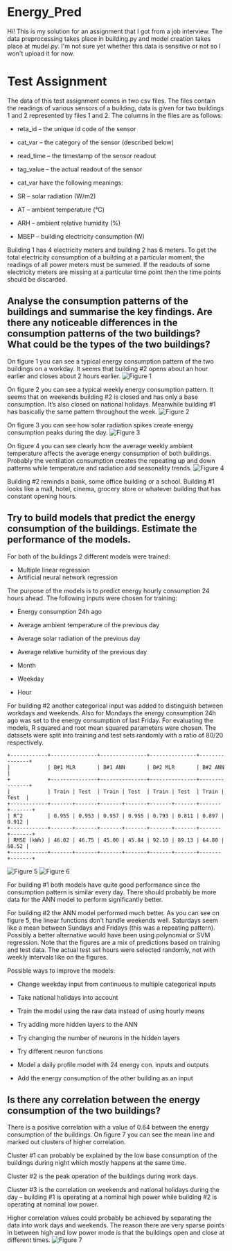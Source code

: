 # Energy_Pred

Hi! This is my solution for an assignment that I got from a job interview. The data preprocessing takes place in building.py and model creation takes place at mudel.py. I'm not sure yet whether this data is sensitive or not so I won't upload it for now.

# Test Assignment
The data of this test assignment comes in two csv files. The files contain the readings of various sensors of a building, data is given for two buildings 1 and 2 represented by files 1 and 2. The columns in the files are as follows:

 - reta_id – the unique id code of the sensor

- cat_var – the category of the sensor (described below)

- read_time – the timestamp of the sensor readout

- tag_value – the actual readout of the sensor

- cat_var have the following meanings:

- SR – solar radiation (W/m2)

- AT – ambient temperature (°C)

- ARH – ambient relative humidity (%)

- MBEP – building electricity consumption (W)

Building 1 has 4 electricity meters and building 2 has 6 meters. To get the total electricity consumption of a building at a particular moment, the readings of all power meters must be summed. If the readouts of some electricity meters are missing at a particular time point then the time points should be discarded.

## Analyse the consumption patterns of the buildings and summarise the key findings. Are there any noticeable differences in the consumption patterns of the two buildings? What could be the types of the two buildings?

On figure 1 you can see a typical energy consumption pattern of the two buildings on a workday. It seems that building #2 opens about an hour earlier and closes about 2 hours earlier.
![Figure 1](https://github.com/henryginter/Energy_Pred/blob/master/daily_pattern.png)

On figure 2 you can see a typical weekly energy consumption pattern. It seems that on weekends building #2 is closed and has only a base consumption. It’s also closed on national holidays. Meanwhile building #1 has basically the same pattern throughout the week.
![Figure 2](https://github.com/henryginter/Energy_Pred/blob/master/weekly_pattern.png)

On figure 3 you can see how solar radiation spikes create energy consumption peaks during the day.
![Figure 3](https://github.com/henryginter/Energy_Pred/blob/master/SR.png)

On figure 4 you can see clearly how the average weekly ambient temperature affects the average energy consumption of both buildings. Probably the ventilation consumption creates the repeating up and down patterns while temperature and radiation add seasonality trends.
![Figure 4](https://github.com/henryginter/Energy_Pred/blob/master/temp.png)

Building #2 reminds a bank, some office building or a school. Building #1 looks like a mall, hotel, cinema, grocery store or whatever building that has constant opening hours. 

## Try to build models that predict the energy consumption of the buildings. Estimate the performance of the models.

For both of the buildings 2 different models were trained:

- Multiple linear regression
- Artificial neural network regression

The purpose of the models is to predict energy hourly consumption 24 hours ahead. The following inputs were chosen for training:

- Energy consumption 24h ago

- Average ambient temperature of the previous day

- Average solar radiation of the previous day

- Average relative humidity of the previous day

- Month

- Weekday

- Hour

For building #2 another categorical input was added to distinguish between workdays and weekends. Also for Mondays the energy consumption 24h ago was set to the energy consumption of last Friday. For evaluating the models, R squared and root mean squared parameters were chosen. The datasets were split into training and test sets randomly with a ratio of 80/20 respectively.
```plain
+------------+---------------+---------------+---------------+---------------+
|            | B#1 MLR       | B#1 ANN       | B#2 MLR       | B#2 ANN       |
+            +---------------+---------------+---------------+---------------+
|            | Train | Test  | Train | Test  | Train | Test  | Train | Test  |
+------------+-------+-------+-------+-------+-------+-------+-------+-------+
| R^2        | 0.955 | 0.953 | 0.957 | 0.955 | 0.793 | 0.811 | 0.897 | 0.912 |
+------------+-------+-------+-------+-------+-------+-------+-------+-------+
| RMSE (kWh) | 46.02 | 46.75 | 45.00 | 45.84 | 92.10 | 89.13 | 64.80 | 60.52 |
+------------+-------+-------+-------+-------+-------+-------+-------+-------+
```
![Figure 5](https://github.com/henryginter/Energy_Pred/blob/master/b2_mlr.png)
![Figure 6](https://github.com/henryginter/Energy_Pred/blob/master/b2_ann.png)

For building #1 both models have quite good performance since the consumption pattern is similar every day. There should probably be more data for the ANN model to perform significantly better.

For building #2 the ANN model performed much better. As you can see on figure 5, the linear functions don’t handle weekends well. Saturdays seem like a mean between Sundays and Fridays (this was a repeating pattern). Possibly a better alternative would have been using polynomial or SVM regression. Note that the figures are a mix of  predictions based on training and test data. The actual test set hours were selected randomly, not with weekly intervals like on the figures.

Possible ways to improve the models:

- Change weekday input from continuous to multiple categorical inputs

- Take national holidays into account

- Train the model using the raw data instead of using hourly means

- Try adding more hidden layers to the ANN

- Try changing the number of neurons in the hidden layers

- Try different neuron functions

- Model a daily profile model with 24 energy con. inputs and outputs

- Add the energy consumption of the other building as an input
## Is there any correlation between the energy consumption of the two buildings?

There is a positive correlation with a value of 0.64 between the energy consumption of the buildings. On figure 7 you can see the mean line and marked out clusters of higher correlation.

Cluster #1 can probably be explained by the low base consumption of the buildings during night which mostly happens at the same time.

Cluster #2 is the peak operation of the buildings during work days.

Cluster #3 is the correlation on weekends and national holidays during the day – building #1 is operating at a nominal high power while building #2 is operating at nominal low power.

Higher correlation values could probably be achieved by separating the data into work days and weekends. The reason there are very sparse points in between high and low power mode is that the buildings open and close at different times.
![Figure 7](https://github.com/henryginter/Energy_Pred/blob/master/correlation.PNG)


